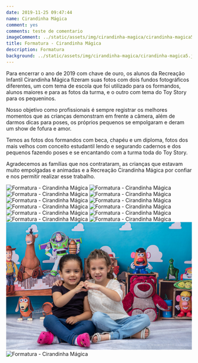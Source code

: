 ```yaml
---
date: 2019-11-25 09:47:44
name: Cirandinha Mágica
comment: yes
comments: teste de comentario
imageComment: ../static/assets/img/cirandinha-magica/cirandinha-magica5.jpg
title: Formatura - Cirandinha Mágica
description: Formatura
background: ../static/assets/img/cirandinha-magica/cirandinha-magica5.jpg
---
```


Para encerrar o ano de 2019 com chave de ouro, os alunos da Recreação Infantil Cirandinha Mágica fizeram suas fotos com dois fundos fotográficos diferentes, um com tema de escola que foi utilizado para os formandos, alunos maiores e para as fotos da turma, e o outro com tema do Toy Story para os pequeninos.

Nosso objetivo como profissionais é sempre registrar os melhores momentos que as crianças demonstram em frente a câmera, além de darmos dicas para poses, os próprios pequenos se empolgaram e deram um show de fofura e amor.

Temos as fotos dos formandos com beca, chapéu e um diploma, fotos dos mais velhos com conceito estudantil lendo e segurando cadernos e dos pequenos fazendo poses e se encantando com a turma toda do Toy Story.

Agradecemos as famílias que nos contrataram, as crianças que estavam muito empolgadas e animadas e a Recreação Cirandinha Mágica por confiar e nos permitir realizar esse trabalho.

![Formatura - Cirandinha Mágica](../static/assets/img/cirandinha-magica/cirandinha-magica1.jpg "Formatura - Cirandinha Mágica")
![Formatura - Cirandinha Mágica](../static/assets/img/cirandinha-magica/cirandinha-magica2.jpg "Formatura - Cirandinha Mágica")
![Formatura - Cirandinha Mágica](../static/assets/img/cirandinha-magica/cirandinha-magica3.jpg "Formatura - Cirandinha Mágica")
![Formatura - Cirandinha Mágica](../static/assets/img/cirandinha-magica/cirandinha-magica4.jpg "Formatura - Cirandinha Mágica")
![Formatura - Cirandinha Mágica](../static/assets/img/cirandinha-magica/cirandinha-magica5.jpg "Formatura - Cirandinha Mágica")
![Formatura - Cirandinha Mágica](../static/assets/img/cirandinha-magica/cirandinha-magica6.jpg "Formatura - Cirandinha Mágica")
![Formatura - Cirandinha Mágica](../static/assets/img/cirandinha-magica/cirandinha-magica7.jpg "Formatura - Cirandinha Mágica")
![Formatura - Cirandinha Mágica](../static/assets/img/cirandinha-magica/cirandinha-magica8.jpg "Formatura - Cirandinha Mágica")
![Formatura - Cirandinha Mágica](../static/assets/img/cirandinha-magica/cirandinha-magica9.jpg "Formatura - Cirandinha Mágica")
![Formatura - Cirandinha Mágica](../static/assets/img/cirandinha-magica/cirandinha-magica10.jpg "Formatura - Cirandinha Mágica")
![Formatura - Cirandinha Mágica](../static/assets/img/cirandinha-magica/cirandinha-magica11.jpg "Formatura - Cirandinha Mágica")
![Formatura - Cirandinha Mágica](../static/assets/img/cirandinha-magica/cirandinha-magica12.jpg "Formatura - Cirandinha Mágica")
![Formatura - Cirandinha Mágica](../static/assets/img/cirandinha-magica/cirandinha-magica13.jpg "Formatura - Cirandinha Mágica")
![Formatura - Cirandinha Mágica](../static/assets/img/cirandinha-magica/cirandinha-magica14.jpg "Formatura - Cirandinha Mágica")
